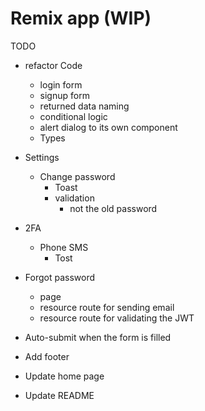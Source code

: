 # Remix app (WIP)

TODO

- refactor Code
  - login form
  - signup form
  - returned data naming
  - conditional logic
  - alert dialog to its own component
  - Types

- Settings
  - Change password
    - Toast
    - validation
      - not the old password
- 2FA
  - Phone SMS
    - Tost
- Forgot password
  - page
  - resource route for sending email
  - resource route for validating the JWT

- Auto-submit when the form is filled
- Add footer
- Update home page
- Update README